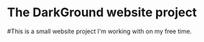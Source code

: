 # The DarkGround website project

#This is a small website project I'm working with on my free time.
